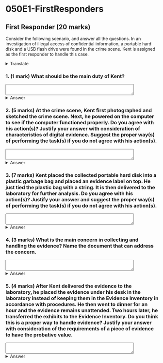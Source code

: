 # 050E1-FirstResponders

## First Responder (20 marks)
Consider the following scenario, and answer all the questions. In an investigation of illegal access of confidential information, a portable hard disk and a USB flash drive were found in the crime scene. Kent is assigned as the first responder to handle this case.
<details>
<summary>Translate</summary>
<p>
考慮以下場景，並回答所有問題。 在對非法獲取機密信息的調查中，在案發現場發現了一個便攜式硬盤和一個U盤。 肯特被指定為處理此案的第一響應者。
</p>
</details>  

### 1. (1 mark) What should be the main duty of Kent?
<textarea cols="50" rows="2"></textarea>
<details>
<summary>Answer</summary>
<p>

To `preserve` as much evidence as possible for subsequent examination.
<details>
<summary>Translate</summary>
<p>
保留盡可能多的證據以備後續檢查。
</p>
</details>  
</p>
</details>  

### 2. (5 marks) At the crime scene, Kent first photographed and sketched the crime scene. Next, he powered on the computer to see if the computer functioned properly. Do you agree with his action(s)? Justify your answer with consideration of characteristics of digital evidence. Suggest the proper way(s) of performing the task(s) if you do not agree with his action(s).
<textarea cols="50" rows="2"></textarea>
<details>
<summary>Answer</summary>
<p>
Agree on photographed and sketched the crime scene, as documentation is required for event reconstruction.

Disagree on the action on powered on the computer. Digital evidence are fragile, the action may tamper the evidence.

The computer should remain powered off.
<details>
<summary>Translate</summary>
<p>
同意拍攝和勾畫犯罪現場，因為事件重建需要文件。

不同意打開計算機電源的操作。 數字證據是脆弱的，行動可能會篡改證據。

計算機應保持關閉狀態。
</p>
</details>  
</p>
</details>  

### 3. (7 marks) Kent placed the collected portable hard disk into a plastic garbage bag and placed an evidence label on top. He just tied the plastic bag with a string. It is then delivered to the laboratory for further analysis. Do you agree with his action(s)? Justify your answer and suggest the proper way(s) of performing the task(s) if you do not agree with his action(s).
<textarea cols="50" rows="2"></textarea>
<details>
<summary>Answer</summary>
<p>
Disagree on the action of putting the evidence in a plastic garbage bag as that is prone to static, which may cause the hard disk being damaged by static electricity.

Disagree on the action of tying the bag using a string. This would allow the evidence being tampered without traces.

He should put the hard disk in an anti-static bag and sealed it with anti-tampered evidence tape.
<details>
<summary>Translate</summary>
<p>
不同意將證據放入塑料垃圾袋的做法，因為它容易產生靜電，可能會導致硬盤被靜電損壞。

不同意用繩子系袋子的動作。 這將使證據被篡改而不留痕跡。

他應該將硬盤放入防靜電袋中，並用防篡改證據膠帶密封。
</p>
</details>  
</p>
</details>  

### 4. (3 marks) What is the main concern in collecting and handling the evidence? Name the document that can address the concern.
<textarea cols="50" rows="2"></textarea>
<details>
<summary>Answer</summary>
<p>
The main concern is to ensure that there is absolutely no changes have been made to the evidence integrity.

The document that can address the concern in the Chain of Custody Form.
<details>
<summary>Translate</summary>
<p>
主要關注的是確保絕對沒有對證據完整性進行任何更改。

可以解決產銷監管鍊錶格中的問題的文件。
</p>
</details>  
</p>
</details>  

### 5. (4 marks) After Kent delivered the evidence to the laboratory, he placed the evidence under his desk in the laboratory instead of keeping them in the Evidence Inventory in accordance with procedures. He then went to dinner for an hour and the evidence remains unattended. Two hours later, he transferred the exhibits to the Evidence Inventory. Do you think this is a proper way to handle evidence? Justify your answer with consideration of the requirements of a piece of evidence to have the probative value.
<textarea cols="50" rows="2"></textarea>
<details>
<summary>Answer</summary>
<p>
No. This is not a proper way to keep the exhibits under his desk, as this action is a break in Chain of Custody. The suspect can denied committing any offence and argued that someone might have planted the data in the computer, which were not stored properly by Kent. The evidence loss its admissibility.
<details>
<summary>Translate</summary>
<p>
不。這不是將展品放在他辦公桌下的正確方式，因為這種行為會打破監管鏈。 嫌疑人可以否認犯有任何罪行，並辯稱有人可能將數據植入了計算機中，而 Kent 沒有正確存儲這些數據。 證據喪失其可採性。
</p>
</details>  
</p>
</details>  